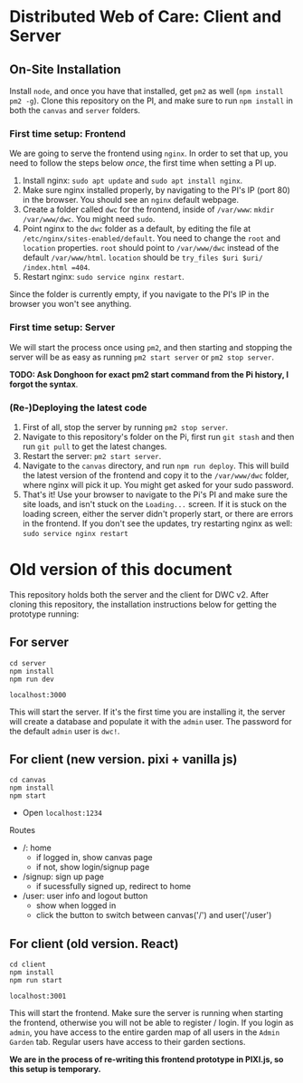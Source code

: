 # Distributed Web of Care: Client and Server

## On-Site Installation

Install `node`, and once you have that installed, get `pm2` as well (`npm install pm2 -g`).
Clone this repository on the PI, and make sure to run `npm install` in both the `canvas` and `server` folders.

### First time setup: Frontend

We are going to serve the frontend using `nginx`. In order to set that up, you need to follow the steps below *once*, the first time when setting a PI up.

1. Install nginx: `sudo apt update` and `sudo apt install nginx`.
2. Make sure nginx installed properly, by navigating to the PI's IP (port 80) in the browser. You should see an `nginx` default webpage.
3. Create a folder called `dwc` for the frontend, inside of `/var/www`: `mkdir /var/www/dwc`. You might need `sudo`.
4. Point nginx to the `dwc` folder as a default, by editing the file at `/etc/nginx/sites-enabled/default`. You need to change the `root` and `location` properties. `root` should point to `/var/www/dwc` instead of the default `/var/www/html`. `location` should be `try_files $uri $uri/ /index.html =404`.
5. Restart nginx: `sudo service nginx restart`.

Since the folder is currently empty, if you navigate to the PI's IP in the browser you won't see anything.

### First time setup: Server

We will start the process once using `pm2`, and then starting and stopping the server will be as easy as running `pm2 start server` or `pm2 stop server`.

**TODO: Ask Donghoon for exact pm2 start command from the Pi history, I forgot the syntax**.


### (Re-)Deploying the latest code

1. First of all, stop the server by running `pm2 stop server`.
2. Navigate to this repository's folder on the Pi, first run `git stash` and then run `git pull` to get the latest changes.
3. Restart the server: `pm2 start server`.
4. Navigate to the `canvas` directory, and run `npm run deploy`. This will build the latest version of the frontend and copy it to the `/var/www/dwc` folder, where nginx will pick it up. You might get asked for your sudo password.
5. That's it! Use your browser to navigate to the Pi's PI and make sure the site loads, and isn't stuck on the `Loading...` screen. If it is stuck on the loading screen, either the server didn't properly start, or there are errors in the frontend. If you don't see the updates, try restarting nginx as well: `sudo service nginx restart`



# Old version of this document

This repository holds both the server and the client for DWC v2. After cloning this repository, the installation instructions below for getting the prototype running:

## For server

```
cd server
npm install
npm run dev
```

`localhost:3000`

This will start the server. If it's the first time you are installing it, the server will create a database and populate it with the `admin` user. The password for the default `admin` user is `dwc!`.

## For client (new version. pixi + vanilla js)
```
cd canvas
npm install
npm start
```
- Open `localhost:1234` 

Routes
- /: home
  - if logged in, show canvas page
  - if not, show login/signup page
- /signup: sign up page
  - if sucessfully signed up, redirect to home
- /user: user info and logout button
  - show when logged in
  - click the button to switch between canvas('/') and user('/user')

## For client (old version. React)

```
cd client
npm install
npm run start
```

`localhost:3001`

This will start the frontend. Make sure the server is running when starting the frontend, otherwise you will not be able to register / login.
If you login as `admin`, you have access to the entire garden map of all users in the `Admin Garden` tab.
Regular users have access to their garden sections.

**We are in the process of re-writing this frontend prototype in PIXI.js, so this setup is temporary.**
